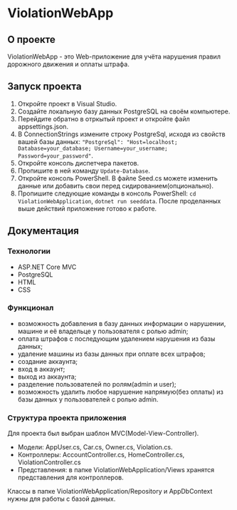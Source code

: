 # ViolationWebApp
## О проекте
ViolationWebApp - это Web-приложение для учёта нарушения правил дорожного движения и оплаты штрафа. 
##  Запуск проекта
1. Откройте проект в Visual Studio.
2. Создайте локальную базу данных PostgreSQL на своём компьютере.
3. Перейдите обратно в отркытый проект и откройте файл appsettings.json.
4. В ConnectionStrings измените строку PostgreSql, исходя из свойств вашей базы данных:
  ```"PostgreSql": "Host=localhost; Database=your_database; Username=your_username; Password=your_password"```.
5. Откройте консоль диспетчера пакетов.
6. Пропишите в ней команду ```Update-Database```.
7. Откройте консоль PowerShell. В файле Seed.cs можете изменить данные или добавить свои перед сидированием(опционально).
8. Пропишите следующие команды в консоль PowerShell:
   ```cd ViolationWebApplication```,
   ```dotnet run seeddata```.
После проделанных выше действий приложение готово к работе.
## Документация
### Технологии
+ ASP.NET Core MVC
+ PostgreSQL
+ HTML
+ CSS

### Функционал
+	возможность добавления в базу данных информации о нарушении, машине и её владельце у пользователя с ролью admin;
+	оплата штрафов с последующим удалением нарушения из базы данных;
+	удаление машины из базы данных при оплате всех штрафов;
+	создание аккаунта;
+	вход в аккаунт;
+	выход из аккаунта;
+	разделение пользователей по ролям(admin и user);
+	возможность удалить любое нарушение напрямую(без оплаты) из базы данных у пользователей с ролью admin.

### Структура проекта приложения
Для проекта был выбран шаблон MVC(Model-View-Controller).
+ Модели: AppUser.cs, Car.cs, Owner.cs, Violation.cs.
+ Контроллеры: AccountController.cs, HomeController.cs, ViolationController.cs
+ Представления: в папке ViolationWebApplication/Views хранятся представления для контроллеров.

Классы в папке ViolationWebApplication/Repository и AppDbContext нужны для работы с базой данных.

